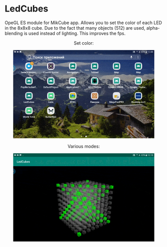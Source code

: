 # LedCubes
OpeGL ES module for MikCube app. Allows you to set the color of each LED in the 8x8x8 cube. 
Due to the fact that many objects (512) are used, alpha-blending is used instead of lighting. This improves the fps.

<p align="center">Set color:</p>

<p align="center">
  <img src="https://github.com/alexrnov/Files/blob/master/LedCube1.gif" width="450" title="Level1">
</p>

<p align="center">Various modes:</p>

<p align="center">
  <img src="https://github.com/alexrnov/Files/blob/master/LedCube2.gif" width="450" title="Level1">
</p>
